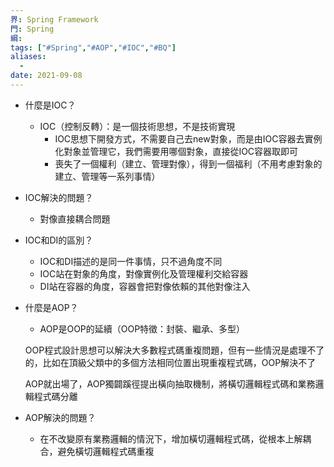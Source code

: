 ```yaml
---
界: Spring Framework
門: Spring
綱: 
tags: ["#Spring","#AOP","#IOC","#BQ"]
aliases:
  - 
date: 2021-09-08
---
```




-   什麼是IOC？
    
    -   IOC（控制反轉）：是一個技術思想，不是技術實現
        -   IOC思想下開發方式，不需要自己去new對象，而是由IOC容器去實例化對象並管理它，我們需要用哪個對象，直接從IOC容器取即可
        -   喪失了一個權利（建立、管理對像），得到一個福利（不用考慮對象的建立、管理等一系列事情）
-   IOC解決的問題？
    
    -   對像直接耦合問題
-   IOC和DI的區別？
    
    -   IOC和DI描述的是同一件事情，只不過角度不同
    -   IOC站在對象的角度，對像實例化及管理權利交給容器
    -   DI站在容器的角度，容器會把對像依賴的其他對像注入
-   什麼是AOP？
    
    -   AOP是OOP的延續（OOP特徵：封裝、繼承、多型）
    
    OOP程式設計思想可以解決大多數程式碼重複問題，但有一些情況是處理不了的，比如在頂級父類中的多個方法相同位置出現重複程式碼，OOP解決不了
    
    AOP就出場了，AOP獨闢蹊徑提出橫向抽取機制，將橫切邏輯程式碼和業務邏輯程式碼分離
    
-   AOP解決的問題？
    
    -   在不改變原有業務邏輯的情況下，增加橫切邏輯程式碼，從根本上解耦合，避免橫切邏輯程式碼重複